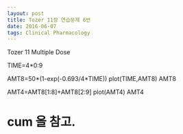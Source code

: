 ```yaml
---
layout: post
title: Tozer 11장 연습문제 6번
date: 2016-06-07
tags: Clinical Pharmacology
---
```

Tozer 11 Multiple Dose

TIME=4*0:9

AMT8=50*(1-exp(-0.693/4*TIME))
plot(TIME,AMT8)
AMT8

AMT4=AMT8[1:8]+AMT8[2:9]
plot(AMT4)
AMT4

# cum 을 참고.